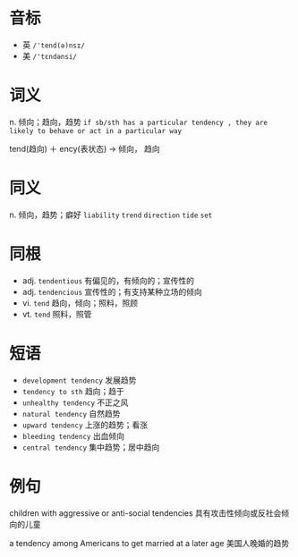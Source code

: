 # 音标

- 英 `/'tend(ə)nsɪ/`
- 美 `/'tɛndənsi/`

# 词义

n. 倾向；趋向，趋势
`if sb/sth has a particular tendency , they are likely to behave or act in a particular way`



tend(趋向) ＋ ency(表状态) → 倾向， 趋向

# 同义

n. 倾向，趋势；癖好
`liability` `trend` `direction` `tide` `set`

# 同根

- adj. `tendentious` 有偏见的，有倾向的；宣传性的
- adj. `tendencious` 宣传性的；有支持某种立场的倾向
- vi. `tend` 趋向，倾向；照料，照顾
- vt. `tend` 照料，照管

# 短语

- `development tendency` 发展趋势
- `tendency to sth` 趋向；趋于
- `unhealthy tendency` 不正之风
- `natural tendency` 自然趋势
- `upward tendency` 上涨的趋势；看涨
- `bleeding tendency` 出血倾向
- `central tendency` 集中趋势；居中趋向

# 例句

children with aggressive or anti-social tendencies
具有攻击性倾向或反社会倾向的儿童

a tendency among Americans to get married at a later age
美国人晚婚的趋势


